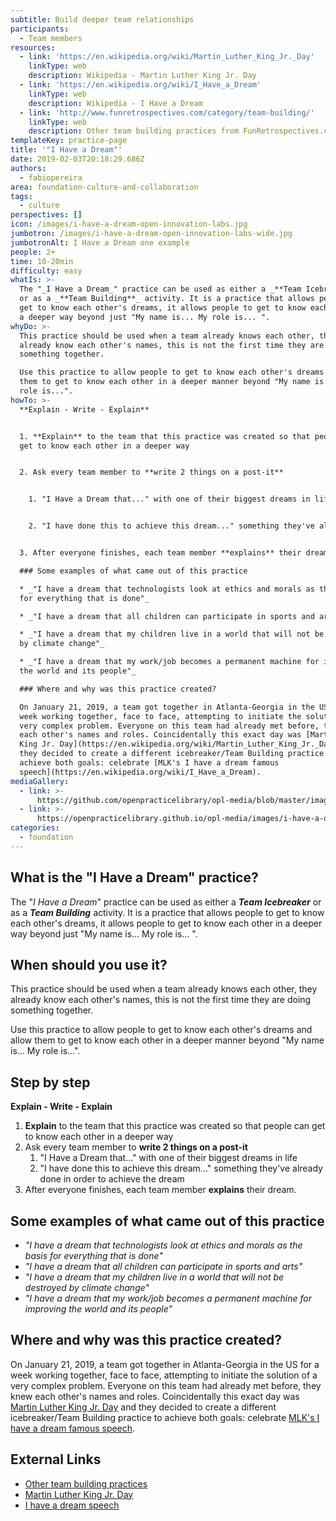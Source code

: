 ```yaml
---
subtitle: Build deeper team relationships
participants:
  - Team members
resources:
  - link: 'https://en.wikipedia.org/wiki/Martin_Luther_King_Jr._Day'
    linkType: web
    description: Wikipedia - Martin Luther King Jr. Day
  - link: 'https://en.wikipedia.org/wiki/I_Have_a_Dream'
    linkType: web
    description: Wikipedia - I Have a Dream
  - link: 'http://www.funretrospectives.com/category/team-building/'
    linkType: web
    description: Other team building practices from FunRetrospectives.com
templateKey: practice-page
title: '"I Have a Dream"'
date: 2019-02-03T20:18:29.686Z
authors:
  - fabiopereira
area: foundation-culture-and-collaboration
tags:
  - culture
perspectives: []
icon: /images/i-have-a-dream-open-innovation-labs.jpg
jumbotron: /images/i-have-a-dream-open-innovation-labs-wide.jpg
jumbotronAlt: I Have a Dream one example
people: 2+
time: 10-20min
difficulty: easy
whatIs: >-
  The "_I Have a Dream_" practice can be used as either a _**Team Icebreaker**_
  or as a _**Team Building**_ activity. It is a practice that allows people to
  get to know each other's dreams, it allows people to get to know each other in
  a deeper way beyond just "My name is... My role is... ".
whyDo: >-
  This practice should be used when a team already knows each other, they
  already know each other's names, this is not the first time they are doing
  something together.

  Use this practice to allow people to get to know each other's dreams and allow
  them to get to know each other in a deeper manner beyond "My name is... My
  role is...".
howTo: >-
  **Explain - Write - Explain**


  1. **Explain** to the team that this practice was created so that people can
  get to know each other in a deeper way


  2. Ask every team member to **write 2 things on a post-it**


    1. "I Have a Dream that..." with one of their biggest dreams in life


    2. "I have done this to achieve this dream..." something they've already done in order to achieve the dream


  3. After everyone finishes, each team member **explains** their dream.

  ### Some examples of what came out of this practice

  * _"I have a dream that technologists look at ethics and morals as the basis
  for everything that is done"_

  * _"I have a dream that all children can participate in sports and arts"_

  * _"I have a dream that my children live in a world that will not be destroyed
  by climate change"_

  * _"I have a dream that my work/job becomes a permanent machine for improving
  the world and its people"_

  ### Where and why was this practice created?

  On January 21, 2019, a team got together in Atlanta-Georgia in the US for a
  week working together, face to face, attempting to initiate the solution of a
  very complex problem. Everyone on this team had already met before, they knew
  each other's names and roles. Coincidentally this exact day was [Martin Luther
  King Jr. Day](https://en.wikipedia.org/wiki/Martin_Luther_King_Jr._Day) and
  they decided to create a different icebreaker/Team Building practice to
  achieve both goals: celebrate [MLK's I have a dream famous
  speech](https://en.wikipedia.org/wiki/I_Have_a_Dream).
mediaGallery:
  - link: >-
      https://github.com/openpracticelibrary/opl-media/blob/master/images/i-have-a-dream-open-innovation-labs.jpg?raw=true
  - link: >-
      https://openpracticelibrary.github.io/opl-media/images/i-have-a-dream-open-innovation-labs-wide.jpg
categories: 
  - foundation
---
```

## What is the "I Have a Dream" practice?

The "_I Have a Dream_" practice can be used as either a _**Team Icebreaker**_ or as a _**Team Building**_ activity. It is a practice that allows people to get to know each other's dreams, it allows people to get to know each other in a deeper way beyond just "My name is... My role is... ".

## When should you use it?

This practice should be used when a team already knows each other, they already know each other's names, this is not the first time they are doing something together.

Use this practice to allow people to get to know each other's dreams and allow them to get to know each other in a deeper manner beyond "My name is... My role is...".

## Step by step

**Explain - Write - Explain**

1. **Explain** to the team that this practice was created so that people can get to know each other in a deeper way
2. Ask every team member to **write 2 things on a post-it**
   1. "I Have a Dream that..." with one of their biggest dreams in life
   2. "I have done this to achieve this dream..." something they've already done in order to achieve the dream
3. After everyone finishes, each team member **explains** their dream.

## Some examples of what came out of this practice

* _"I have a dream that technologists look at ethics and morals as the basis for everything that is done"_
* _"I have a dream that all children can participate in sports and arts"_
* _"I have a dream that my children live in a world that will not be destroyed by climate change"_
* _"I have a dream that my work/job becomes a permanent machine for improving the world and its people"_

## Where and why was this practice created?

On January 21, 2019, a team got together in Atlanta-Georgia in the US for a week working together, face to face, attempting to initiate the solution of a very complex problem. Everyone on this team had already met before, they knew each other's names and roles. Coincidentally this exact day was [Martin Luther King Jr. Day](https://en.wikipedia.org/wiki/Martin_Luther_King_Jr._Day) and they decided to create a different icebreaker/Team Building practice to achieve both goals: celebrate [MLK's I have a dream famous speech](https://en.wikipedia.org/wiki/I_Have_a_Dream).

## External Links

* [Other team building practices](http://www.funretrospectives.com/category/team-building/)
* [Martin Luther King Jr. Day](https://en.wikipedia.org/wiki/Martin_Luther_King_Jr._Day)
* [I have a dream speech](https://en.wikipedia.org/wiki/I_Have_a_Dream)
